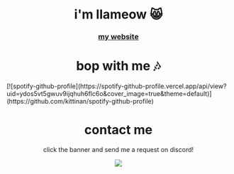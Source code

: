 <h1 align="center">i'm llameow 😸</h1>
<h3 align="center"><a href="google.com">my website</a></p></h3>

<h1 align="center">bop with me 🎶</h1>
[![spotify-github-profile](https://spotify-github-profile.vercel.app/api/view?uid=ydos5vt5gwuv9ijqhuh6flc6o&cover_image=true&theme=default)](https://github.com/kittinan/spotify-github-profile)

<h1 align="center">contact me</h1>
<p align="center">click the banner and send me a request on discord!</p>

<p align="center">
    <a href="https://discord.com/users/443287359425871872"><img src="https://lanyard-profile-readme.vercel.app/api/443287359425871872"/></a>
</p>


